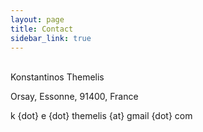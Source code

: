 ```yaml
---
layout: page
title: Contact
sidebar_link: true
---
```


<br />
Konstantinos Themelis 

Orsay, Essonne, 91400, France

k {dot} e {dot} themelis {at} gmail {dot} com
